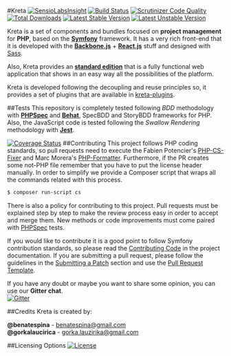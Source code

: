 #Kreta
[![SensioLabsInsight](https://insight.sensiolabs.com/projects/c744caca-06bb-4b7f-9e0d-96282f4e8469/mini.png)](https://insight.sensiolabs.com/projects/c744caca-06bb-4b7f-9e0d-96282f4e8469)
[![Build Status](https://travis-ci.org/kreta/kreta.svg?branch=master)](https://travis-ci.org/kreta/kreta)
[![Scrutinizer Code Quality](https://scrutinizer-ci.com/g/kreta/kreta/badges/quality-score.png?b=master)](https://scrutinizer-ci.com/g/kreta/kreta/?branch=master)
[![Total Downloads](https://poser.pugx.org/kreta/kreta/downloads)](https://packagist.org/packages/kreta/kreta)
[![Latest Stable Version](https://poser.pugx.org/kreta/kreta/v/stable.svg)](https://packagist.org/packages/kreta/kreta)
[![Latest Unstable Version](https://poser.pugx.org/kreta/kreta/v/unstable.svg)](https://packagist.org/packages/kreta/kreta)

Kreta is a set of components and bundles focused on **project management** for **PHP**, based on the
**[Symfony][9]** framework. It has a very rich front-end that it is developed with the
**[Backbone.js][10]** + **[React.js][11]** stuff and designed with [Sass][12].

Also, Kreta provides an **[standard edition][1]** that is a fully functional web application that shows in an easy
way all the possibilities of the platform.

Kreta is developed following the decoupling and reuse principles so, it provides a set of plugins that are available
in [kreta-plugins][2].

##Tests
This repository is completely tested following *BDD* methodology with **[PHPSpec][3]** and **[Behat][13]**,
SpecBDD and StoryBDD frameworks for PHP. Also, the JavaScript code is tested following the *Swallow Rendering*
methodology with **[Jest][14]**.

[![Coverage Status](https://img.shields.io/coveralls/kreta/kreta.svg)](https://coveralls.io/r/kreta/kreta)
##Contributing
This project follows PHP coding standards, so pull requests need to execute the Fabien Potencier's [PHP-CS-Fixer][4]
and Marc Morera's [PHP-Formatter][5]. Furthermore, if the PR creates some not-PHP file remember that you have to put
the license header manually. In order to simplify we provide a Composer script that wraps all the commands related with
this process.
```bash
$ composer run-script cs
```

There is also a policy for contributing to this project. Pull requests must be explained step by step to make the
review process easy in order to accept and merge them. New methods or code improvements must come paired with
[PHPSpec][3] tests.

If you would like to contribute it is a good point to follow Symfony contribution standards, so please read the
[Contributing Code][6] in the project documentation. If you are submitting a pull request, please follow the guidelines
in the [Submitting a Patch][7] section and use the [Pull Request Template][8].

If you have any doubt or maybe you want to share some opinion, you can use our **Gitter chat**.<br>
[![Gitter](https://badges.gitter.im/Join%20Chat.svg)](https://gitter.im/kreta/kreta?utm_source=badge&utm_medium=badge&utm_campaign=pr-badge&utm_content=badge)

##Credits
Kreta is created by:
>
**@benatespina** - [benatespina@gmail.com](mailto:benatespina@gmail.com)<br>
**@gorkalaucirica** - [gorka.lauzirika@gmail.com](mailto:gorka.lauzirika@gmail.com)

##Licensing Options
[![License](https://poser.pugx.org/kreta/kreta/license.svg)](https://github.com/kreta/kreta/blob/master/LICENSE)

[1]: https://github.com/kreta/kreta-standard
[2]: https://github.com/kreta-plugins
[3]: http://www.phpspec.net/
[4]: http://cs.sensiolabs.org/
[5]: https://github.com/mmoreram/php-formatter
[6]: http://symfony.com/doc/current/contributing/code/index.html
[7]: http://symfony.com/doc/current/contributing/code/patches.html#check-list
[8]: http://symfony.com/doc/current/contributing/code/patches.html#make-a-pull-request
[9]: http://symfony.com/
[10]: http://backbonejs.org/
[11]: https://facebook.github.io/react/
[12]: http://sass-lang.com/
[13]: http://docs.behat.org/en/latest/
[14]:https://facebook.github.io/jest/
